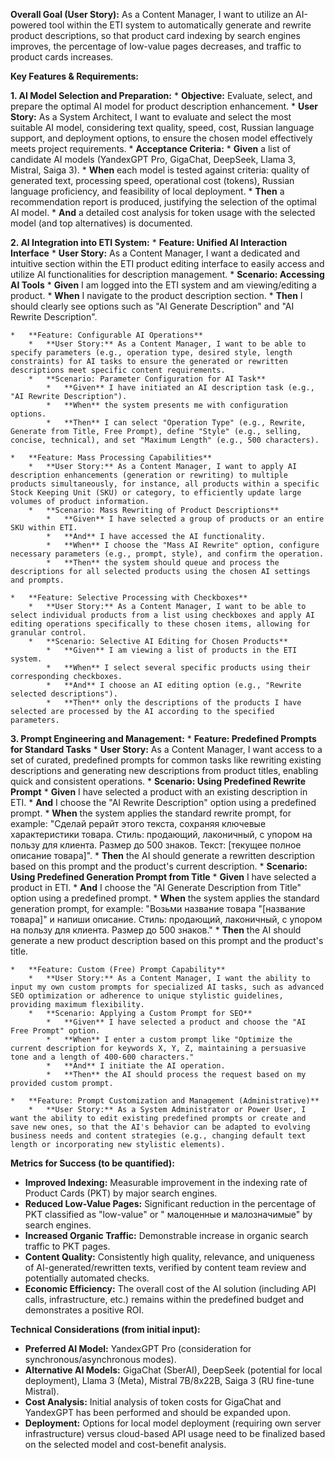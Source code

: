 **Overall Goal (User Story):**
As a Content Manager, I want to utilize an AI-powered tool within the ETI system to automatically generate and rewrite product descriptions, so that product card indexing by search engines improves, the percentage of low-value pages decreases, and traffic to product cards increases.

**Key Features & Requirements:**

**1. AI Model Selection and Preparation:**
    *   **Objective:** Evaluate, select, and prepare the optimal AI model for product description enhancement.
    *   **User Story:** As a System Architect, I want to evaluate and select the most suitable AI model, considering text quality, speed, cost, Russian language support, and deployment options, to ensure the chosen model effectively meets project requirements.
    *   **Acceptance Criteria:**
        *   **Given** a list of candidate AI models (YandexGPT Pro, GigaChat, DeepSeek, Llama 3, Mistral, Saiga 3).
        *   **When** each model is tested against criteria: quality of generated text, processing speed, operational cost (tokens), Russian language proficiency, and feasibility of local deployment.
        *   **Then** a recommendation report is produced, justifying the selection of the optimal AI model.
        *   **And** a detailed cost analysis for token usage with the selected model (and top alternatives) is documented.

**2. AI Integration into ETI System:**
    *   **Feature: Unified AI Interaction Interface**
        *   **User Story:** As a Content Manager, I want a dedicated and intuitive section within the ETI product editing interface to easily access and utilize AI functionalities for description management.
        *   **Scenario: Accessing AI Tools**
            *   **Given** I am logged into the ETI system and am viewing/editing a product.
            *   **When** I navigate to the product description section.
            *   **Then** I should clearly see options such as "AI Generate Description" and "AI Rewrite Description".

    *   **Feature: Configurable AI Operations**
        *   **User Story:** As a Content Manager, I want to be able to specify parameters (e.g., operation type, desired style, length constraints) for AI tasks to ensure the generated or rewritten descriptions meet specific content requirements.
        *   **Scenario: Parameter Configuration for AI Task**
            *   **Given** I have initiated an AI description task (e.g., "AI Rewrite Description").
            *   **When** the system presents me with configuration options.
            *   **Then** I can select "Operation Type" (e.g., Rewrite, Generate from Title, Free Prompt), define "Style" (e.g., selling, concise, technical), and set "Maximum Length" (e.g., 500 characters).

    *   **Feature: Mass Processing Capabilities**
        *   **User Story:** As a Content Manager, I want to apply AI description enhancements (generation or rewriting) to multiple products simultaneously, for instance, all products within a specific Stock Keeping Unit (SKU) or category, to efficiently update large volumes of product information.
        *   **Scenario: Mass Rewriting of Product Descriptions**
            *   **Given** I have selected a group of products or an entire SKU within ETI.
            *   **And** I have accessed the AI functionality.
            *   **When** I choose the "Mass AI Rewrite" option, configure necessary parameters (e.g., prompt, style), and confirm the operation.
            *   **Then** the system should queue and process the descriptions for all selected products using the chosen AI settings and prompts.

    *   **Feature: Selective Processing with Checkboxes**
        *   **User Story:** As a Content Manager, I want to be able to select individual products from a list using checkboxes and apply AI editing operations specifically to these chosen items, allowing for granular control.
        *   **Scenario: Selective AI Editing for Chosen Products**
            *   **Given** I am viewing a list of products in the ETI system.
            *   **When** I select several specific products using their corresponding checkboxes.
            *   **And** I choose an AI editing option (e.g., "Rewrite selected descriptions").
            *   **Then** only the descriptions of the products I have selected are processed by the AI according to the specified parameters.

**3. Prompt Engineering and Management:**
    *   **Feature: Predefined Prompts for Standard Tasks**
        *   **User Story:** As a Content Manager, I want access to a set of curated, predefined prompts for common tasks like rewriting existing descriptions and generating new descriptions from product titles, enabling quick and consistent operations.
        *   **Scenario: Using Predefined Rewrite Prompt**
            *   **Given** I have selected a product with an existing description in ETI.
            *   **And** I choose the "AI Rewrite Description" option using a predefined prompt.
            *   **When** the system applies the standard rewrite prompt, for example: "Сделай рерайт этого текста, сохраняя ключевые характеристики товара. Стиль: продающий, лаконичный, с упором на пользу для клиента. Размер до 500 знаков. Текст: [текущее полное описание товара]".
            *   **Then** the AI should generate a rewritten description based on this prompt and the product's current description.
        *   **Scenario: Using Predefined Generation Prompt from Title**
            *   **Given** I have selected a product in ETI.
            *   **And** I choose the "AI Generate Description from Title" option using a predefined prompt.
            *   **When** the system applies the standard generation prompt, for example: "Возьми название товара "[название товара]" и напиши описание. Стиль: продающий, лаконичный, с упором на пользу для клиента. Размер до 500 знаков."
            *   **Then** the AI should generate a new product description based on this prompt and the product's title.

    *   **Feature: Custom (Free) Prompt Capability**
        *   **User Story:** As a Content Manager, I want the ability to input my own custom prompts for specialized AI tasks, such as advanced SEO optimization or adherence to unique stylistic guidelines, providing maximum flexibility.
        *   **Scenario: Applying a Custom Prompt for SEO**
            *   **Given** I have selected a product and choose the "AI Free Prompt" option.
            *   **When** I enter a custom prompt like "Optimize the current description for keywords X, Y, Z, maintaining a persuasive tone and a length of 400-600 characters."
            *   **And** I initiate the AI operation.
            *   **Then** the AI should process the request based on my provided custom prompt.

    *   **Feature: Prompt Customization and Management (Administrative)**
        *   **User Story:** As a System Administrator or Power User, I want the ability to edit existing predefined prompts or create and save new ones, so that the AI's behavior can be adapted to evolving business needs and content strategies (e.g., changing default text length or incorporating new stylistic elements).

**Metrics for Success (to be quantified):**
*   **Improved Indexing:** Measurable improvement in the indexing rate of Product Cards (PKT) by major search engines.
*   **Reduced Low-Value Pages:** Significant reduction in the percentage of PKT classified as "low-value" or " малоценные и малозначимые" by search engines.
*   **Increased Organic Traffic:** Demonstrable increase in organic search traffic to PKT pages.
*   **Content Quality:** Consistently high quality, relevance, and uniqueness of AI-generated/rewritten texts, verified by content team review and potentially automated checks.
*   **Economic Efficiency:** The overall cost of the AI solution (including API calls, infrastructure, etc.) remains within the predefined budget and demonstrates a positive ROI.

**Technical Considerations (from initial input):**
*   **Preferred AI Model:** YandexGPT Pro (consideration for synchronous/asynchronous modes).
*   **Alternative AI Models:** GigaChat (SberAI), DeepSeek (potential for local deployment), Llama 3 (Meta), Mistral 7B/8x22B, Saiga 3 (RU fine-tune Mistral).
*   **Cost Analysis:** Initial analysis of token costs for GigaChat and YandexGPT has been performed and should be expanded upon.
*   **Deployment:** Options for local model deployment (requiring own server infrastructure) versus cloud-based API usage need to be finalized based on the selected model and cost-benefit analysis.